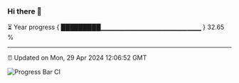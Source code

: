 ### Hi there 👋

⏳ Year progress { █████████▁▁▁▁▁▁▁▁▁▁▁▁▁▁▁▁▁▁▁▁▁ } 32.65 %

---

⏰ Updated on Mon, 29 Apr 2024 12:06:52 GMT

![Progress Bar CI](https://github.com/liununu/liununu/workflows/Progress%20Bar%20CI/badge.svg)
